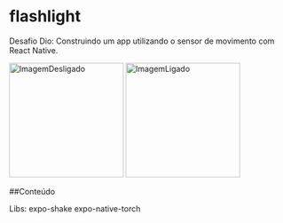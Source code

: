 # flashlight

Desafio Dio: Construindo um app utilizando o sensor de movimento com React Native.

<img width="206" alt="ImagemDesligado" src="https://user-images.githubusercontent.com/106749928/176059784-6221eff2-1f23-4803-abe0-9dddc4407d1e.png">

<img width="206" alt="ImagemLigado" src="https://user-images.githubusercontent.com/106749928/176059793-04072d15-75cb-44b8-aafe-84f64219b076.png">

##Conteúdo

Libs:
expo-shake
expo-native-torch
